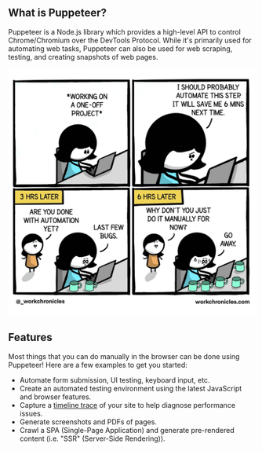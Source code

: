 ## What is Puppeteer?

Puppeteer is a Node.js library which provides a high-level API to control Chrome/Chromium over the DevTools Protocol. While it's primarily used for automating web tasks, Puppeteer can also be used for web scraping, testing, and creating snapshots of web pages.

<img src="./images/go_away.jpeg" alt="Go Away" width="700"/>

## Features

Most things that you can do manually in the browser can be done using Puppeteer! Here are a few examples to get you started:

- Automate form submission, UI testing, keyboard input, etc.
- Create an automated testing environment using the latest JavaScript and browser features.
- Capture a [timeline trace](https://developers.google.com/web/tools/chrome-devtools/evaluate-performance/reference) of your site to help diagnose performance issues.
- Generate screenshots and PDFs of pages.
- Crawl a SPA (Single-Page Application) and generate pre-rendered content (i.e. "SSR" (Server-Side Rendering)).
